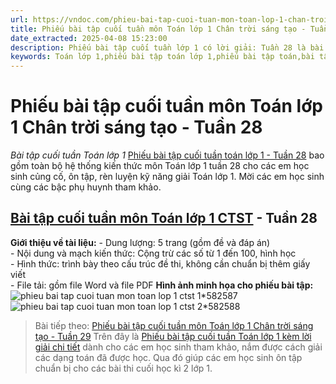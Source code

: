 ```yaml
---
url: https://vndoc.com/phieu-bai-tap-cuoi-tuan-mon-toan-lop-1-chan-troi-sang-tao-tuan-28-317872
title: Phiếu bài tập cuối tuần môn Toán lớp 1 Chân trời sáng tạo - Tuần 28 - Bài tập cuối tuần Toán lớp 1 - VnDoc.com
date_extracted: 2025-04-08 15:23:00
description: Phiếu bài tập cuối tuần lớp 1 có lời giải: Tuần 28 là bài tập cuối tuần môn Toán lớp 1 sách Chân trời sáng tạo, giúp cho các em học sinh ôn tập và nâng cao hơn kiến thức đã được học trong chương trình Toán lớp 1 Tuần 28
keywords: Toán lớp 1,phiếu bài tập toán lớp 1,phiếu bài tập toán,bài tập cuối tuần,phiếu bài tập cuối tuần lớp 1,bài tập cuối tuần lớp 1,phiếu bài tập cuối tuần lớp 1 có lời giải,đáp án phiếu bài tập cuối tuần lớp 1,sách chân trời sáng tạo,Phiếu bài tập cuối tuần lớp 1 chân trời sáng tạo,Phiếu bài tập cuối tuần lớp 1 chân trời sáng tạo tuần 28
---
```


# Phiếu bài tập cuối tuần môn Toán lớp 1 Chân trời sáng tạo - Tuần 28
 _Bài tập cuối tuần Toán lớp 1_
[Phiếu bài tập cuối tuần toán lớp 1 - Tuần 28](<https://vndoc.com/phieu-bai-tap-cuoi-tuan-mon-toan-lop-1-chan-troi-sang-tao-tuan-28-317872>) bao gồm toàn bộ hệ thống kiến thức môn Toán lớp 1 tuần 28 cho các em học sinh củng cố, ôn tập, rèn luyện kỹ năng giải Toán lớp 1. Mời các em học sinh cùng các bậc phụ huynh tham khảo.
## [Bài tập cuối tuần môn Toán lớp 1 CTST](<https://vndoc.com/de-kiem-tra-cuoi-tuan-toan-lop-1-chan-troi-sang-tao>) \- Tuần 28
**Giới thiệu về tài liệu:**
\- Dung lượng: 5 trang \(gồm đề và đáp án\)  
\- Nội dung và mạch kiến thức: Cộng trừ các số từ 1 đến 100, hình học  
\- Hình thức: trình bày theo cấu trúc đề thi, không cần chuẩn bị thêm giấy viết  
\- File tải: gồm file Word và file PDF
**Hình ảnh minh họa cho phiếu bài tập:**
![phieu bai tap cuoi tuan mon toan lop 1 ctst 1*582587](https://i.vdoc.vn/data/image/2024/04/01/phieu-bai-tap-cuoi-tuan-mon-toan-lop-1-ctst-1.jpg)![phieu bai tap cuoi tuan mon toan lop 1 ctst 2*582588](https://i.vdoc.vn/data/image/2024/04/01/phieu-bai-tap-cuoi-tuan-mon-toan-lop-1-ctst-2.jpg)
> Bài tiếp theo: [Phiếu bài tập cuối tuần môn Toán lớp 1 Chân trời sáng tạo - Tuần 29](<https://vndoc.com/phieu-bai-tap-cuoi-tuan-mon-toan-lop-1-chan-troi-sang-tao-tuan-29-317909>)
Trên đây là [Phiếu bài tập cuối tuần Toán lớp 1 kèm lời giải chi tiết](<https://vndoc.com/phieu-bai-tap-cuoi-tuan-mon-toan-lop-1-chan-troi-sang-tao-tuan-28-317872>) dành cho các em học sinh tham khảo, nắm được cách giải các dạng toán đã được học. Qua đó giúp các em học sinh ôn tập chuẩn bị cho các bài thi cuối học kì 2 lớp 1.
